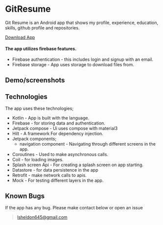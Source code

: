 # GitResume

Git Resume is an Android app that shows my profile, experience, education, skills, github profile and repositories.

[Download App](https://drive.google.com/file/d/1BS9H3fnDHzI3K6ONkbuO0BoUGM08nPSr/view?usp=sharing)

#### The app utilizes firebase features.
* Firebase authentication - this includes login and signup with an email.
* Firebase storage - App uses storage to download files from.
  
## Demo/screenshots
<p align="center">

</p>

## Technologies

The app uses these technologies;

- Kotlin - App is built with the language.
- Firebase - for storing data and authentication.
- Jetpack compose - Ui uses compose with material3
- Hilt - A framework For dependency injection.
- Jetpack components;
  - navigation component - Navigating through different screens in the app.
- Coroutines - Used to make asynchronous calls.
- Coil - for loading images.
- Splash screen Api - For creating a splash screen on app starting.
- Datastore - for data persistence in the app
- Retrofit - make network calls to apis.
- Mock - For testing different layers in the app.

## Known Bugs

If the app has any bug. Please make contact below or open an issue
> lsheldon645@gmail.com
